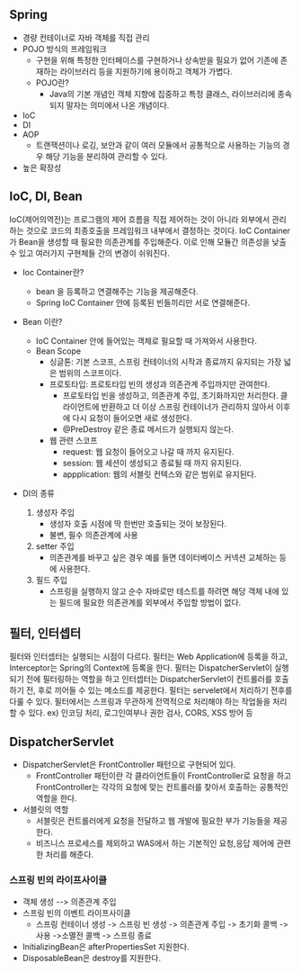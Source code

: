 ## Spring 
- 경량 컨테이너로 자바 객체를 직접 관리
- POJO 방식의 프레임워크
    - 구현을 위해 특정한 인터페이스를 구현하거나 상속받을 필요가 없어 기존에 존재하는 라이브러리 등을 지원하기에 용이하고 객체가 가볍다.
    - POJO란?
        - Java의 기본 개념인 객체 지향에 집중하고 특정 클래스, 라이브러리에 종속되지 말자는 의미에서 나온 개념이다.
- IoC
- DI 
- AOP
    - 트랜잭션이나 로깅, 보안과 같이 여러 모듈에서 공통적으로 사용하는 기능의 경우 해당 기능을 분리하여 관리할 수 있다.
- 높은 확장성

## IoC, DI, Bean
IoC(제어의역전)는 프로그램의 제어 흐름을 직접 제어하는 것이 아니라 외부에서 관리하는 것으로 코드의 최종호출을 프레임워크 내부에서 결정하는 것이다.
IoC Container가 Bean을 생성할 때 필요한 의존관계를 주입해준다.
이로 인해 모듈간 의존성을 낮출 수 있고 여러가지 구현체들 간의 변경이 쉬워진다.

- Ioc Container란?
    - bean 을 등록하고 연결해주는 기능을 제공해준다.
    - Spring IoC Container 안에 등록된 빈들끼리만 서로 연결해준다.

- Bean 이란?
    - IoC Container 안에 들어있는 객체로 필요할 때 가져와서 사용한다.
    - Bean Scope
        - 싱글톤: 기본 스코프, 스프링 컨테이너의 시작과 종료까지 유지되는 가장 넓은 범위의 스코프이다.
        - 프로토타입: 프로토타입 빈의 생성과 의존관계 주입까지만 관여한다.
            - 프로토타입 빈을 생성하고, 의존관계 주입, 초기화까지만 처리한다. 클라이언트에 반환하고 더 이상 스프링 컨테이너가 관리하지 않아서 이후에 다시 요청이 들어오면 새로 생성한다.
            - @PreDestroy 같은 종료 메서드가 실행되지 않는다.
        - 웹 관련 스코프
            - request: 웹 요청이 들어오고 나갈 때 까지 유지된다.
            - session: 웹 세션이 생성되고 종료될 때 까지 유지된다.
            - appplication: 웹의 서블릿 컨텍스와 같은 범위로 유지된다.

- DI의 종류
    1. 생성자 주입
        - 생성자 호출 시점에 딱 한번만 호출되는 것이 보장된다.
        - 불변, 필수 의존관계에 사용
    2. setter 주입
        - 의존관계를 바꾸고 싶은 경우 예를 들면 데이터베이스 커넥션 교체하는 등에 사용한다.
    3. 필드 주입
        - 스프링을 실행하지 않고 순수 자바로만 테스트를 하려면 해당 객체 내에 있는 필드에 필요한 의존관계를 외부에서 주입할 방법이 없다.

## 필터, 인터셉터
필터와 인터셉터는 실행되는 시점이 다르다.
필터는 Web Application에 등록을 하고, Interceptor는 Spring의 Context에 등록을 한다.
필터는 DispatcherServlet이 실행되기 전에 필터링하는 역할을 하고 인터셉터는 DispatcherServlet이 컨트롤러를 호출하기 전, 후로 끼어들 수 있는 메소드를 제공한다.
필터는 servelet에서 처리하기 전후를 다룰 수 있다.
필터에서는 스프링과 무관하게 전역적으로 처리해야 하는 작업들을 처리할 수 있다. ex) 인코딩 처리, 로그인여부나 권한 검사, CORS, XSS 방어 등

## DispatcherServlet
- DispatcherServlet은 FrontController 패턴으로 구현되어 있다.
    - FrontController 패턴이란 각 클라이언트들이 FrontController로 요청을 하고 FrontController는 각각의 요청에 맞는 컨트롤러를 찾아서 호출하는 공통적인 역할을 한다.
- 서블릿의 역할
    - 서블릿은 컨트롤러에게 요청을 전달하고 웹 개발에 필요한 부가 기능들을 제공한다.
    - 비즈니스 프로세스를 제외하고 WAS에서 하는 기본적인 요청,응답 제어에 관련한 처리를 해준다.

### 스프링 빈의 라이프사이클
- 객체 생성 --> 의존관계 주입
- 스프링 빈의 이벤트 라이프사이클
    - 스프링 컨테이너 생성 -> 스프링 빈 생성 -> 의존관계 주입 -> 초기화 콜백 -> 사용 ->소멸전 콜백 -> 스프링 종료
- InitializingBean은 afterPropertiesSet 지원한다.
- DisposableBean은 destroy를 지원한다.